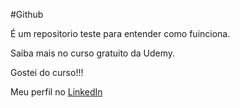 #Github

É um repositorio teste para entender como fuinciona.

Saiba mais no curso gratuito da Udemy.

Gostei do curso!!!

Meu perfil no [LinkedIn](https://www.linkedin.com/in/dougnuz/)
